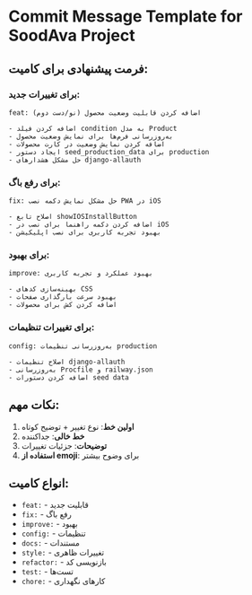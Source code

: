 # Commit Message Template for SoodAva Project

## فرمت پیشنهادی برای کامیت:

### برای تغییرات جدید:
```
feat: اضافه کردن قابلیت وضعیت محصول (نو/دست دوم)

- اضافه کردن فیلد condition به مدل Product
- به‌روزرسانی فرم‌ها برای نمایش وضعیت محصول
- اضافه کردن نمایش وضعیت در کارت محصولات
- ایجاد دستور seed_production_data برای production
- حل مشکل هشدارهای django-allauth
```

### برای رفع باگ:
```
fix: حل مشکل نمایش دکمه نصب PWA در iOS

- اصلاح تابع showIOSInstallButton
- اضافه کردن دکمه راهنما برای نصب در iOS
- بهبود تجربه کاربری برای نصب اپلیکیشن
```

### برای بهبود:
```
improve: بهبود عملکرد و تجربه کاربری

- بهینه‌سازی کدهای CSS
- بهبود سرعت بارگذاری صفحات
- اضافه کردن کش برای محصولات
```

### برای تغییرات تنظیمات:
```
config: به‌روزرسانی تنظیمات production

- اصلاح تنظیمات django-allauth
- به‌روزرسانی Procfile و railway.json
- اضافه کردن دستورات seed data
```

## نکات مهم:

1. **اولین خط**: نوع تغییر + توضیح کوتاه
2. **خط خالی**: جداکننده
3. **توضیحات**: جزئیات تغییرات
4. **استفاده از emoji**: برای وضوح بیشتر

## انواع کامیت:
- `feat:` - قابلیت جدید
- `fix:` - رفع باگ
- `improve:` - بهبود
- `config:` - تنظیمات
- `docs:` - مستندات
- `style:` - تغییرات ظاهری
- `refactor:` - بازنویسی کد
- `test:` - تست‌ها
- `chore:` - کارهای نگهداری 